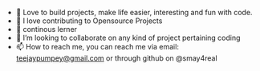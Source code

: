 - 👀  Love to build projects, make life easier, interesting and fun with code.
- 🚀  I love contributing to Opensource Projects
- 🌱 continous lerner
- 💞️ I’m looking to collaborate on any kind of project pertaining coding
- 📫 How to reach me, you can reach me via email: teejaypumpey@gmail.com or through github on @smay4real

<!---
smay4real/smay4real is a ✨ special ✨ repository because its `README.md` (this file) appears on your GitHub profile.
You can click the Preview link to take a look at your changes.
--->
